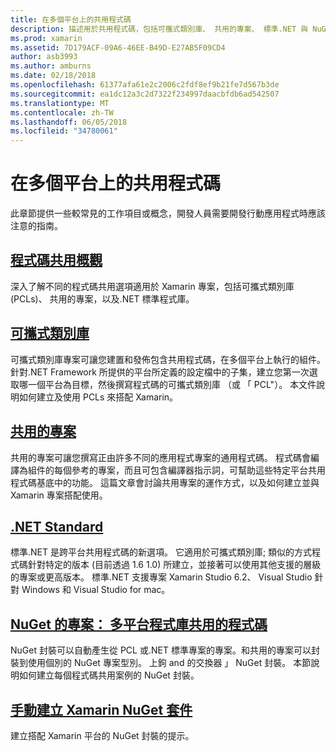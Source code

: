 ```yaml
---
title: 在多個平台上的共用程式碼
description: 描述用於共用程式碼，包括可攜式類別庫、 共用的專案、 標準.NET 與 NuGet 技術的各種指南的這個文件連結。
ms.prod: xamarin
ms.assetid: 7D179ACF-09A6-46EE-B49D-E27AB5F09CD4
author: asb3993
ms.author: amburns
ms.date: 02/18/2018
ms.openlocfilehash: 61377afa61e2c2006c2fdf8ef9b21fe7d567b3de
ms.sourcegitcommit: ea1dc12a3c2d7322f234997daacbfdb6ad542507
ms.translationtype: MT
ms.contentlocale: zh-TW
ms.lasthandoff: 06/05/2018
ms.locfileid: "34780061"
---
```

# <a name="sharing-code-on-multiple-platforms"></a>在多個平台上的共用程式碼

此章節提供一些較常見的工作項目或概念，開發人員需要開發行動應用程式時應該注意的指南。

## <a name="code-sharing-overviewcode-sharingmd"></a>[程式碼共用概觀](code-sharing.md)

深入了解不同的程式碼共用選項適用於 Xamarin 專案，包括可攜式類別庫 (PCLs)、 共用的專案，以及.NET 標準程式庫。


##  <a name="portable-class-librariescross-platformapp-fundamentalspclmd"></a>[可攜式類別庫](~/cross-platform/app-fundamentals/pcl.md)

可攜式類別庫專案可讓您建置和發佈包含共用程式碼，在多個平台上執行的組件。 針對.NET Framework 所提供的平台所定義的設定檔中的子集，建立您第一次選取哪一個平台為目標，然後撰寫程式碼的可攜式類別庫 （或 「 PCL"）。 本文件說明如何建立及使用 PCLs 來搭配 Xamarin。

##  <a name="shared-projectscross-platformapp-fundamentalsshared-projectsmd"></a>[共用的專案](~/cross-platform/app-fundamentals/shared-projects.md)

共用的專案可讓您撰寫正由許多不同的應用程式專案的通用程式碼。 程式碼會編譯為組件的每個參考的專案，而且可包含編譯器指示詞，可幫助這些特定平台共用程式碼基底中的功能。 這篇文章會討論共用專案的運作方式，以及如何建立並與 Xamarin 專案搭配使用。

##  <a name="net-standardcross-platformapp-fundamentalsnet-standardmd"></a>[.NET Standard](~/cross-platform/app-fundamentals/net-standard.md)

標準.NET 是跨平台共用程式碼的新選項。 它適用於可攜式類別庫; 類似的方式程式碼針對特定的版本 (目前透過 1.6 1.0) 所建立，並接著可以使用其他支援的層級的專案或更高版本。 標準.NET 支援專案 Xamarin Studio 6.2、 Visual Studio 針對 Windows 和 Visual Studio for mac。

##  <a name="nuget-projects-multiplatform-libraries-for-code-sharingcross-platformapp-fundamentalsnuget-multiplatform-librariesindexmd"></a>[NuGet 的專案： 多平台程式庫共用的程式碼](~/cross-platform/app-fundamentals/nuget-multiplatform-libraries/index.md)

NuGet 封裝可以自動產生從 PCL 或.NET 標準專案的專案。和共用的專案可以封裝到使用個別的 NuGet 專案型別。 上鉤 and 的交換器 」 NuGet 封裝。 本節說明如何建立每個程式碼共用案例的 NuGet 封裝。

##  <a name="manually-creating-nuget-packages-for-xamarincross-platformapp-fundamentalsnuget-manualmd"></a>[手動建立 Xamarin NuGet 套件](~/cross-platform/app-fundamentals/nuget-manual.md)

建立搭配 Xamarin 平台的 NuGet 封裝的提示。
